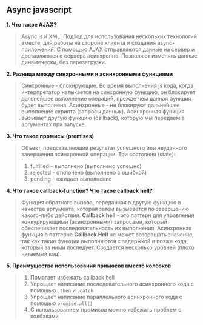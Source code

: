 ## Async javascript
**1. Что такое AJAX?**
> Async js и XML. Подход для использования нескольких технологий вместе, для работы на стороне клиента и создания async-приложений. С помощью AJAX отправляются данные на сервер и доставляются с сервера асинхронно. Позволяют изменять данные динамечески, без перезагрузки.

**2. Разница между синхронными и асинхронными функциями**
> Синхронные - блокирующие. Во время выполнения js кода, когда интерпретатор натыкается на синхронную функцию, он блокирует дальнейшее выполнение операций, прежде чем данная функция будет выполнена. Асинхронные - не блокируют дальнейшее выполнение скрипта (запросы данных). Асинхронная функция вызывает другую функцию (callback), которую мы передаем в аргументах при запуске.

**3. Что такое промисы (promises)**
> Объект, представляющий результат успешного или неудачного завершения асинхронной операции. Три состояния (state): 
> 1. fulfilled - выполнено (выполнено успешно)
> 2. rejected - отклонено (выполнено с ошибкой)
> 3. pending - ожидает выполнение

**4. Что такое callback-function? Что такое callback hell?**
> Функция обратного вызова, переданная в другую функцию в качестве аргумента, которая затем вызывается по завершению какого-либо действия. **Callback hell** - это паттерн для управления конкурирующими (асинхронными) запросами, который обеспечивает последовательность их выполнения. Асинхронная функция в паттерне **Callback Hell** не может возвращать значение, так как такие функции выполняются с задержкой и позже кода, который за ними последует. Создается несколько уровней (плохо читаемый код).

**5. Преимущество использования примосов вместо колбэков**
> 1. Помогает избежать callback hell
> 2. Упрощает написание последовательного асинхронного кода с помощью `.then` и `.catch`
> 3. Упрощает написание параллельного асинхронного кода с помощью `promise.all()`
> 4. С использованием промисов можно избежать проблем с колбэками
